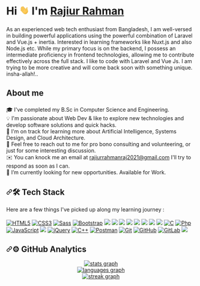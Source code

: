 <h1 align="left">Hi <img src="https://raw.githubusercontent.com/ABSphreak/ABSphreak/master/gifs/Hi.gif" height="25px" style="max-width: 100%; display: inline-block;" data-target="animated-image.originalImage"> I'm <a href="https://rajiur-rahman-raj.github.io/my_resume/" rel="nofollow" target="_blank">Rajiur Rahman</a>  </h1>

###

<p align="left">As an experienced web tech enthusiast from Bangladesh, I am well-versed in building powerful applications using the powerful combination of Laravel and Vue.js + inertia. Interested in learning frameworks  like Nuxt.js and also Node.js etc. While my primary focus is on the backend, I possess an intermediate proficiency in frontend technologies, allowing me to contribute effectively across the full stack. I like to code with Laravel and Vue Js. I am trying to be more creative and will come back soon with something unique. insha-allah!..</p>

###

<h2 align="left">About me</h2>

###

<p align="left">🎓  I've completed my B.Sc in Computer Science and Engineering.<br>💡  I'm passionate about Web Dev & like to explore new technologies and develop software solutions and quick hacks.<br>🌱  I'm on track for learning more about Artificial Intelligence, Systems Design, and Cloud Architecture.<br>💬  Feel free to reach out to me for pro bono consulting and volunteering, or just for some interesting discussion.<br>✉️  You can knock me an email at <a href="mailto:rajiurrahmanraj2021@gmail.com!">rajiurrahmanraj2021@gmail.com</a> I'll try to respond as soon as I can.<br>🔭 I’m currently looking for new opportunities. Available for Work.</p>

###
<h2 dir="auto"><a id="user-content--tech-stack" class="anchor" aria-hidden="true" tabindex="-1" href="#-tech-stack"><svg class="octicon octicon-link" viewBox="0 0 16 16" version="1.1" width="16" height="16" aria-hidden="true"><path d="m7.775 3.275 1.25-1.25a3.5 3.5 0 1 1 4.95 4.95l-2.5 2.5a3.5 3.5 0 0 1-4.95 0 .751.751 0 0 1 .018-1.042.751.751 0 0 1 1.042-.018 1.998 1.998 0 0 0 2.83 0l2.5-2.5a2.002 2.002 0 0 0-2.83-2.83l-1.25 1.25a.751.751 0 0 1-1.042-.018.751.751 0 0 1-.018-1.042Zm-4.69 9.64a1.998 1.998 0 0 0 2.83 0l1.25-1.25a.751.751 0 0 1 1.042.018.751.751 0 0 1 .018 1.042l-1.25 1.25a3.5 3.5 0 1 1-4.95-4.95l2.5-2.5a3.5 3.5 0 0 1 4.95 0 .751.751 0 0 1-.018 1.042.751.751 0 0 1-1.042.018 1.998 1.998 0 0 0-2.83 0l-2.5 2.5a1.998 1.998 0 0 0 0 2.83Z"></path></svg></a>🛠  Tech Stack</h2>
<p dir="auto">Here are a few things I've picked up along my learning journey : <br><br>
<a target="_blank" rel="noopener noreferrer nofollow" href="https://camo.githubusercontent.com/3995d00dc4f89bd036d0d8e9369d345c333a1057015f2ad3b8e75732f78f3001/68747470733a2f2f696d672e736869656c64732e696f2f62616467652f2d48544d4c352d2532334534344432373f7374796c653d666c61742d737175617265266c6f676f3d68746d6c35266c6f676f436f6c6f723d666666666666"><img src="https://camo.githubusercontent.com/3995d00dc4f89bd036d0d8e9369d345c333a1057015f2ad3b8e75732f78f3001/68747470733a2f2f696d672e736869656c64732e696f2f62616467652f2d48544d4c352d2532334534344432373f7374796c653d666c61742d737175617265266c6f676f3d68746d6c35266c6f676f436f6c6f723d666666666666" alt="HTML5" data-canonical-src="https://img.shields.io/badge/-HTML5-%23E44D27?style=flat-square&amp;logo=html5&amp;logoColor=ffffff" style="max-width: 100%;"></a> 
<a target="_blank" rel="noopener noreferrer nofollow" href="https://camo.githubusercontent.com/9dd121aeb2bc7ba631fe76ef47101cf9e5bbf5a818ee616fb604bc1bee24bae9/68747470733a2f2f696d672e736869656c64732e696f2f62616467652f2d435353332d2532333135373242363f7374796c653d666c61742d737175617265266c6f676f3d63737333"><img src="https://camo.githubusercontent.com/9dd121aeb2bc7ba631fe76ef47101cf9e5bbf5a818ee616fb604bc1bee24bae9/68747470733a2f2f696d672e736869656c64732e696f2f62616467652f2d435353332d2532333135373242363f7374796c653d666c61742d737175617265266c6f676f3d63737333" alt="CSS3" data-canonical-src="https://img.shields.io/badge/-CSS3-%231572B6?style=flat-square&amp;logo=css3" style="max-width: 100%;"></a> 
<a target="_blank" rel="noopener noreferrer nofollow" href="https://camo.githubusercontent.com/b7ff45f8e1890cf5cd7663d18a124cebfd22894db50d558ee77d40c9f69fbb51/68747470733a2f2f696d672e736869656c64732e696f2f62616467652f2d536173732d2532334343363639393f7374796c653d666c61742d737175617265266c6f676f3d73617373266c6f676f436f6c6f723d666666666666"><img src="https://camo.githubusercontent.com/b7ff45f8e1890cf5cd7663d18a124cebfd22894db50d558ee77d40c9f69fbb51/68747470733a2f2f696d672e736869656c64732e696f2f62616467652f2d536173732d2532334343363639393f7374796c653d666c61742d737175617265266c6f676f3d73617373266c6f676f436f6c6f723d666666666666" alt="Sass" data-canonical-src="https://img.shields.io/badge/-Sass-%23CC6699?style=flat-square&amp;logo=sass&amp;logoColor=ffffff" style="max-width: 100%;"></a> 
<a target="_blank" rel="noopener noreferrer nofollow" href="https://camo.githubusercontent.com/2f07ca5cbe80860c8019df51fa783b654698230cec932d59ba9dfb0a2935b684/68747470733a2f2f696d672e736869656c64732e696f2f62616467652f2d426f6f7473747261702d3536334437433f7374796c653d666c61742d737175617265266c6f676f3d426f6f747374726170"><img src="https://camo.githubusercontent.com/2f07ca5cbe80860c8019df51fa783b654698230cec932d59ba9dfb0a2935b684/68747470733a2f2f696d672e736869656c64732e696f2f62616467652f2d426f6f7473747261702d3536334437433f7374796c653d666c61742d737175617265266c6f676f3d426f6f747374726170" alt="Bootstrap" data-canonical-src="https://img.shields.io/badge/-Bootstrap-563D7C?style=flat-square&amp;logo=Bootstrap" style="max-width: 100%;"></a> 
<a target="_blank" rel="noopener noreferrer nofollow" href="https://camo.githubusercontent.com/1a75cdaa5af2a71bf869d35f33a6670f28ba3e8a893cf2f39be40d389bfe9fdf/68747470733a2f2f696d672e736869656c64732e696f2f62616467652f5461696c77696e645f4353532d3338423241433f7374796c653d666c61742d737175617265266c6f676f3d7461696c77696e642d637373266c6f676f436f6c6f723d7768697465"><img src="https://camo.githubusercontent.com/1a75cdaa5af2a71bf869d35f33a6670f28ba3e8a893cf2f39be40d389bfe9fdf/68747470733a2f2f696d672e736869656c64732e696f2f62616467652f5461696c77696e645f4353532d3338423241433f7374796c653d666c61742d737175617265266c6f676f3d7461696c77696e642d637373266c6f676f436f6c6f723d7768697465" data-canonical-src="https://img.shields.io/badge/Tailwind_CSS-38B2AC?style=flat-square&amp;logo=tailwind-css&amp;logoColor=white" style="max-width: 100%;"></a> 
<a target="_blank" rel="noopener noreferrer nofollow" href="https://camo.githubusercontent.com/689a7aef10b3c33d52111ccc21436d4f65336d88e8f94ce1eab657972ff3c81d/68747470733a2f2f696d672e736869656c64732e696f2f62616467652f2d4d7953514c2d3335343935453f7374796c653d666c61742d737175617265266c6f676f3d4d7953514c266c6f676f436f6c6f723d7768697465"><img src="https://camo.githubusercontent.com/689a7aef10b3c33d52111ccc21436d4f65336d88e8f94ce1eab657972ff3c81d/68747470733a2f2f696d672e736869656c64732e696f2f62616467652f2d4d7953514c2d3335343935453f7374796c653d666c61742d737175617265266c6f676f3d4d7953514c266c6f676f436f6c6f723d7768697465" data-canonical-src="https://img.shields.io/badge/-MySQL-35495E?style=flat-square&amp;logo=MySQL&amp;logoColor=white" style="max-width: 100%;"></a> 
<a target="_blank" rel="noopener noreferrer nofollow" href="https://camo.githubusercontent.com/c4398ec1c643792171bad9ef846bce7f4b06d1578f2263aa51c400980ae69b6b/68747470733a2f2f696d672e736869656c64732e696f2f62616467652f2d4c61726176656c2d2532334534344432373f7374796c653d666c61742d737175617265266c6f676f3d4c61726176656c266c6f676f436f6c6f723d7768697465"><img src="https://camo.githubusercontent.com/c4398ec1c643792171bad9ef846bce7f4b06d1578f2263aa51c400980ae69b6b/68747470733a2f2f696d672e736869656c64732e696f2f62616467652f2d4c61726176656c2d2532334534344432373f7374796c653d666c61742d737175617265266c6f676f3d4c61726176656c266c6f676f436f6c6f723d7768697465" data-canonical-src="https://img.shields.io/badge/-Laravel-%23E44D27?style=flat-square&amp;logo=Laravel&amp;logoColor=white" style="max-width: 100%;"></a> 
<a target="_blank" rel="noopener noreferrer nofollow" href="https://camo.githubusercontent.com/a5c301af5e64b056164feab2e58faad351e5e20bd377870a18df809999bdb125/68747470733a2f2f696d672e736869656c64732e696f2f62616467652f2d416a61782d4635353234373f7374796c653d666c61742d737175617265266c6f676f3d416a6178266c6f676f436f6c6f723d7768697465"><img src="https://camo.githubusercontent.com/a5c301af5e64b056164feab2e58faad351e5e20bd377870a18df809999bdb125/68747470733a2f2f696d672e736869656c64732e696f2f62616467652f2d416a61782d4635353234373f7374796c653d666c61742d737175617265266c6f676f3d416a6178266c6f676f436f6c6f723d7768697465" data-canonical-src="https://img.shields.io/badge/-Ajax-F55247?style=flat-square&amp;logo=Ajax&amp;logoColor=white" style="max-width: 100%;"></a> 
<a target="_blank" rel="noopener noreferrer nofollow" href="https://camo.githubusercontent.com/7be3a022d85145cfb949256e0206e06cf4c0f8892788f6b698bb330ed0ffe133/68747470733a2f2f696d672e736869656c64732e696f2f62616467652f5675652e6a732d3335343935453f7374796c653d666c61742d737175617265266c6f676f3d7675652e6a73266c6f676f436f6c6f723d344643303844"><img src="https://camo.githubusercontent.com/7be3a022d85145cfb949256e0206e06cf4c0f8892788f6b698bb330ed0ffe133/68747470733a2f2f696d672e736869656c64732e696f2f62616467652f5675652e6a732d3335343935453f7374796c653d666c61742d737175617265266c6f676f3d7675652e6a73266c6f676f436f6c6f723d344643303844" data-canonical-src="https://img.shields.io/badge/Vue.js-35495E?style=flat-square&amp;logo=vue.js&amp;logoColor=4FC08D" style="max-width: 100%;"></a> 
<a target="_blank" rel="noopener noreferrer nofollow" href="https://camo.githubusercontent.com/257b000427b342f7ada1beff988624985f9f6ef09871d7931a546fda97c9e002/68747470733a2f2f696d672e736869656c64732e696f2f62616467652f567565782532302d2532333135373242362e7376673f267374796c653d666c61742d737175617265266c6f676f3d7675652e6a73266c6f676f436f6c6f723d7768697465"><img src="https://camo.githubusercontent.com/257b000427b342f7ada1beff988624985f9f6ef09871d7931a546fda97c9e002/68747470733a2f2f696d672e736869656c64732e696f2f62616467652f567565782532302d2532333135373242362e7376673f267374796c653d666c61742d737175617265266c6f676f3d7675652e6a73266c6f676f436f6c6f723d7768697465" data-canonical-src="https://img.shields.io/badge/Vuex%20-%231572B6.svg?&amp;style=flat-square&amp;logo=vue.js&amp;logoColor=white" style="max-width: 100%;"></a> 
<a target="_blank" rel="noopener noreferrer nofollow" href="https://camo.githubusercontent.com/577923a8072acd9cfacd264957957789e4416897720c98f3a43d2063bb490025/68747470733a2f2f696d672e736869656c64732e696f2f62616467652f567565746966792532302d2532333135373242362e7376673f267374796c653d666c61742d737175617265266c6f676f3d76756574696679266c6f676f436f6c6f723d7768697465"><img src="https://camo.githubusercontent.com/577923a8072acd9cfacd264957957789e4416897720c98f3a43d2063bb490025/68747470733a2f2f696d672e736869656c64732e696f2f62616467652f567565746966792532302d2532333135373242362e7376673f267374796c653d666c61742d737175617265266c6f676f3d76756574696679266c6f676f436f6c6f723d7768697465" data-canonical-src="https://img.shields.io/badge/Vuetify%20-%231572B6.svg?&amp;style=flat-square&amp;logo=vuetify&amp;logoColor=white" style="max-width: 100%;"></a> 
<a target="_blank" rel="noopener noreferrer nofollow" href="https://camo.githubusercontent.com/68c2ca03f5205832f419db11c628eaf44ea8d4c57165ece73eb2e73b18356739/68747470733a2f2f696d672e736869656c64732e696f2f62616467652f4e7578742e6a732d3030433538453f7374796c653d666c61742d737175617265266c6f676f3d6e757874646f746a73266c6f676f436f6c6f723d7768697465"><img src="https://camo.githubusercontent.com/68c2ca03f5205832f419db11c628eaf44ea8d4c57165ece73eb2e73b18356739/68747470733a2f2f696d672e736869656c64732e696f2f62616467652f4e7578742e6a732d3030433538453f7374796c653d666c61742d737175617265266c6f676f3d6e757874646f746a73266c6f676f436f6c6f723d7768697465" data-canonical-src="https://img.shields.io/badge/Nuxt.js-00C58E?style=flat-square&amp;logo=nuxtdotjs&amp;logoColor=white" style="max-width: 100%;"></a> 
<a target="_blank" rel="noopener noreferrer nofollow" href="https://camo.githubusercontent.com/21866b82070ac75898ba209fbfd2d07b1dd0c734e9057d9090f5e8f5d6160c71/68747470733a2f2f696d672e736869656c64732e696f2f62616467652f2d432d4138423943433f7374796c653d666c61742d737175617265266c6f676f3d63266c6f676f436f6c6f723d666666666666"><img src="https://camo.githubusercontent.com/21866b82070ac75898ba209fbfd2d07b1dd0c734e9057d9090f5e8f5d6160c71/68747470733a2f2f696d672e736869656c64732e696f2f62616467652f2d432d4138423943433f7374796c653d666c61742d737175617265266c6f676f3d63266c6f676f436f6c6f723d666666666666" alt="C" data-canonical-src="https://img.shields.io/badge/-C-A8B9CC?style=flat-square&amp;logo=c&amp;logoColor=ffffff" style="max-width: 100%;"></a> 
<a target="_blank" rel="noopener noreferrer nofollow" href="https://camo.githubusercontent.com/8f2f706f7bc4f54c6a498884542f7ec4e5135c2a0e7b448df5263292b64590d5/68747470733a2f2f696d672e736869656c64732e696f2f62616467652f2d7068702d3339343938393f7374796c653d666c61742d737175617265266c6f676f3d706870"><img src="https://camo.githubusercontent.com/8f2f706f7bc4f54c6a498884542f7ec4e5135c2a0e7b448df5263292b64590d5/68747470733a2f2f696d672e736869656c64732e696f2f62616467652f2d7068702d3339343938393f7374796c653d666c61742d737175617265266c6f676f3d706870" alt="Php" data-canonical-src="https://img.shields.io/badge/-php-394989?style=flat-square&amp;logo=php" style="max-width: 100%;"></a> 
<a target="_blank" rel="noopener noreferrer nofollow" href="https://camo.githubusercontent.com/7b54e1c71111f811613cf960de1d7de8491a96c62f12b67c5b04afe102143636/68747470733a2f2f696d672e736869656c64732e696f2f62616467652f2d4a6176615363726970742d2532334637444631433f7374796c653d666c61742d737175617265266c6f676f3d6a617661736372697074266c6f676f436f6c6f723d303030303030266c6162656c436f6c6f723d25323346374446314326636f6c6f723d253233464643453541"><img src="https://camo.githubusercontent.com/7b54e1c71111f811613cf960de1d7de8491a96c62f12b67c5b04afe102143636/68747470733a2f2f696d672e736869656c64732e696f2f62616467652f2d4a6176615363726970742d2532334637444631433f7374796c653d666c61742d737175617265266c6f676f3d6a617661736372697074266c6f676f436f6c6f723d303030303030266c6162656c436f6c6f723d25323346374446314326636f6c6f723d253233464643453541" alt="JavaScript" data-canonical-src="https://img.shields.io/badge/-JavaScript-%23F7DF1C?style=flat-square&amp;logo=javascript&amp;logoColor=000000&amp;labelColor=%23F7DF1C&amp;color=%23FFCE5A" style="max-width: 100%;"></a> 
<a target="_blank" rel="noopener noreferrer nofollow" href="https://camo.githubusercontent.com/140b674653ba667c0a16ccc90af42ccf9af3e539a1887495d5141b87bc2db0c3/68747470733a2f2f696d672e736869656c64732e696f2f62616467652f576f726470726573732532302d2532333135373242362e7376673f267374796c653d666c61742d737175617265266c6f676f3d776f72647072657373266c6f676f436f6c6f723d7768697465"><img src="https://camo.githubusercontent.com/140b674653ba667c0a16ccc90af42ccf9af3e539a1887495d5141b87bc2db0c3/68747470733a2f2f696d672e736869656c64732e696f2f62616467652f576f726470726573732532302d2532333135373242362e7376673f267374796c653d666c61742d737175617265266c6f676f3d776f72647072657373266c6f676f436f6c6f723d7768697465" data-canonical-src="https://img.shields.io/badge/Wordpress%20-%231572B6.svg?&amp;style=flat-square&amp;logo=wordpress&amp;logoColor=white" style="max-width: 100%;"></a> 
<a target="_blank" rel="noopener noreferrer nofollow" href="https://camo.githubusercontent.com/b7d88da17ae845a4e2140a1b089f3a01e9d65aa2611e57c44975b7da2b5d0ea0/68747470733a2f2f696d672e736869656c64732e696f2f62616467652f6a51756572792d3037363941443f7374796c653d666c61742d737175617265266c6f676f3d6a7175657279266c6f676f436f6c6f723d7768697465"><img src="https://camo.githubusercontent.com/b7d88da17ae845a4e2140a1b089f3a01e9d65aa2611e57c44975b7da2b5d0ea0/68747470733a2f2f696d672e736869656c64732e696f2f62616467652f6a51756572792d3037363941443f7374796c653d666c61742d737175617265266c6f676f3d6a7175657279266c6f676f436f6c6f723d7768697465" alt="jQuery" data-canonical-src="https://img.shields.io/badge/jQuery-0769AD?style=flat-square&amp;logo=jquery&amp;logoColor=white" style="max-width: 100%;"></a> 
<a target="_blank" rel="noopener noreferrer nofollow" href="https://camo.githubusercontent.com/9a931762b92db363b196e167e4a2cad6250c73159ccda6d600171017e700f26f/68747470733a2f2f696d672e736869656c64732e696f2f62616467652f432532422532422d3030353939433f7374796c653d666c61742d737175617265266c6f676f3d63253242253242266c6f676f436f6c6f723d7768697465"><img src="https://camo.githubusercontent.com/9a931762b92db363b196e167e4a2cad6250c73159ccda6d600171017e700f26f/68747470733a2f2f696d672e736869656c64732e696f2f62616467652f432532422532422d3030353939433f7374796c653d666c61742d737175617265266c6f676f3d63253242253242266c6f676f436f6c6f723d7768697465" alt="C++" data-canonical-src="https://img.shields.io/badge/C%2B%2B-00599C?style=flat-square&amp;logo=c%2B%2B&amp;logoColor=white" style="max-width: 100%;"></a> 
<a target="_blank" rel="noopener noreferrer nofollow" href="https://camo.githubusercontent.com/3b43ed2ba79d2b51ba6f6e59923927041f07b92f42b7e0bb2b930576c9a25991/68747470733a2f2f696d672e736869656c64732e696f2f62616467652f506f73746d616e2d7265643f7374796c653d666c61742d737175617265266c6f676f3d706f73746d616e"><img src="https://camo.githubusercontent.com/3b43ed2ba79d2b51ba6f6e59923927041f07b92f42b7e0bb2b930576c9a25991/68747470733a2f2f696d672e736869656c64732e696f2f62616467652f506f73746d616e2d7265643f7374796c653d666c61742d737175617265266c6f676f3d706f73746d616e" alt="Postman" data-canonical-src="https://img.shields.io/badge/Postman-red?style=flat-square&amp;logo=postman" style="max-width: 100%;"></a> 
<a target="_blank" rel="noopener noreferrer nofollow" href="https://camo.githubusercontent.com/664ee2c5253629bedbeeef095dac1fb62d0e7562ca8f32d1219ec93a1a54d73b/68747470733a2f2f696d672e736869656c64732e696f2f62616467652f2d4769742d3335343935453f7374796c653d666c6174266c6f676f3d676974"><img src="https://camo.githubusercontent.com/664ee2c5253629bedbeeef095dac1fb62d0e7562ca8f32d1219ec93a1a54d73b/68747470733a2f2f696d672e736869656c64732e696f2f62616467652f2d4769742d3335343935453f7374796c653d666c6174266c6f676f3d676974" alt="Git" data-canonical-src="https://img.shields.io/badge/-Git-35495E?style=flat&amp;logo=git" style="max-width: 100%;"></a> 
<a target="_blank" rel="noopener noreferrer nofollow" href="https://camo.githubusercontent.com/bfb387c526ce5fcbc541f26c3a0c26de25907d2080764e26b446df4181a7e1f4/68747470733a2f2f696d672e736869656c64732e696f2f62616467652f2d4769744875622d3431343134313f7374796c653d666c61742d737175617265266c6f676f3d676974687562"><img src="https://camo.githubusercontent.com/bfb387c526ce5fcbc541f26c3a0c26de25907d2080764e26b446df4181a7e1f4/68747470733a2f2f696d672e736869656c64732e696f2f62616467652f2d4769744875622d3431343134313f7374796c653d666c61742d737175617265266c6f676f3d676974687562" alt="GitHub" data-canonical-src="https://img.shields.io/badge/-GitHub-414141?style=flat-square&amp;logo=github" style="max-width: 100%;"></a> 
<a target="_blank" rel="noopener noreferrer nofollow" href="https://camo.githubusercontent.com/fe0cbdf6eddffba074e97bf381e3b5b82c650f752955aafaecefe010b97e00e5/68747470733a2f2f696d672e736869656c64732e696f2f62616467652f2d4769744c61622d4632393131313f7374796c653d666c61742d737175617265266c6f676f3d6769746c6162"><img src="https://camo.githubusercontent.com/fe0cbdf6eddffba074e97bf381e3b5b82c650f752955aafaecefe010b97e00e5/68747470733a2f2f696d672e736869656c64732e696f2f62616467652f2d4769744c61622d4632393131313f7374796c653d666c61742d737175617265266c6f676f3d6769746c6162" alt="GitLab" data-canonical-src="https://img.shields.io/badge/-GitLab-F29111?style=flat-square&amp;logo=gitlab" style="max-width: 100%;"></a> 
<a target="_blank" rel="noopener noreferrer nofollow" href="https://camo.githubusercontent.com/331174b5f846b68009de4f5bcebf1cd6a91ee8962c359027396392b660b07720/68747470733a2f2f696d672e736869656c64732e696f2f62616467652f2d56697375616c25323053747564696f253230436f64652d3030374143433f7374796c653d666c61742d737175617265266c6f676f3d56697375616c25323053747564696f253230436f6465266c6f676f436f6c6f723d7768697465"><img src="https://camo.githubusercontent.com/331174b5f846b68009de4f5bcebf1cd6a91ee8962c359027396392b660b07720/68747470733a2f2f696d672e736869656c64732e696f2f62616467652f2d56697375616c25323053747564696f253230436f64652d3030374143433f7374796c653d666c61742d737175617265266c6f676f3d56697375616c25323053747564696f253230436f6465266c6f676f436f6c6f723d7768697465" data-canonical-src="https://img.shields.io/badge/-Visual%20Studio%20Code-007ACC?style=flat-square&amp;logo=Visual%20Studio%20Code&amp;logoColor=white" style="max-width: 100%;"></a> </p>
<h2 dir="auto"><a id="user-content-️-github-analytics" class="anchor" aria-hidden="true" tabindex="-1" href="#️-github-analytics"><svg class="octicon octicon-link" viewBox="0 0 16 16" version="1.1" width="16" height="16" aria-hidden="true"><path d="m7.775 3.275 1.25-1.25a3.5 3.5 0 1 1 4.95 4.95l-2.5 2.5a3.5 3.5 0 0 1-4.95 0 .751.751 0 0 1 .018-1.042.751.751 0 0 1 1.042-.018 1.998 1.998 0 0 0 2.83 0l2.5-2.5a2.002 2.002 0 0 0-2.83-2.83l-1.25 1.25a.751.751 0 0 1-1.042-.018.751.751 0 0 1-.018-1.042Zm-4.69 9.64a1.998 1.998 0 0 0 2.83 0l1.25-1.25a.751.751 0 0 1 1.042.018.751.751 0 0 1 .018 1.042l-1.25 1.25a3.5 3.5 0 1 1-4.95-4.95l2.5-2.5a3.5 3.5 0 0 1 4.95 0 .751.751 0 0 1-.018 1.042.751.751 0 0 1-1.042.018 1.998 1.998 0 0 0-2.83 0l-2.5 2.5a1.998 1.998 0 0 0 0 2.83Z"></path></svg></a>⚙️  GitHub Analytics</h2>

<p align="center" dir="auto">
<a href="https://github.com/Rajiur-Rahman-Raj">
  <img src="https://github-readme-stats.vercel.app/api?username=Rajiur-Rahman-Raj&hide_title=false&hide_rank=false&show_icons=true&include_all_commits=true&count_private=true&disable_animations=false&theme=dracula&locale=en&hide_border=false&order=1" height="150" alt="stats graph" /> <br>
  <img src="https://github-readme-stats.vercel.app/api/top-langs?username=Rajiur-Rahman-Raj&locale=en&hide_title=false&layout=compact&card_width=320&langs_count=6&theme=dark&hide_border=false&order=2&custom_title=Most%20Used%20Languages" height="150" alt="languages graph" /> <br>
  <img src="https://streak-stats.demolab.com?user=Rajiur-Rahman-Raj&locale=en&mode=daily&theme=dracula&hide_border=false&border_radius=5&order=3" height="150" alt="streak graph"  />
</a>
</p> 

###
